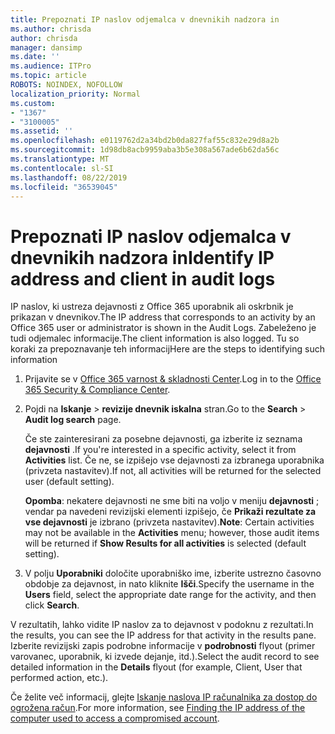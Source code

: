 ```yaml
---
title: Prepoznati IP naslov odjemalca v dnevnikih nadzora in
ms.author: chrisda
author: chrisda
manager: dansimp
ms.date: ''
ms.audience: ITPro
ms.topic: article
ROBOTS: NOINDEX, NOFOLLOW
localization_priority: Normal
ms.custom:
- "1367"
- "3100005"
ms.assetid: ''
ms.openlocfilehash: e0119762d2a34bd2b0da827faf55c832e29d8a2b
ms.sourcegitcommit: 1d98db8acb9959aba3b5e308a567ade6b62da56c
ms.translationtype: MT
ms.contentlocale: sl-SI
ms.lasthandoff: 08/22/2019
ms.locfileid: "36539045"
---
```

# <a name="identify-ip-address-and-client-in-audit-logs"></a><span data-ttu-id="38e23-102">Prepoznati IP naslov odjemalca v dnevnikih nadzora in</span><span class="sxs-lookup"><span data-stu-id="38e23-102">Identify IP address and client in audit logs</span></span>

<span data-ttu-id="38e23-103">IP naslov, ki ustreza dejavnosti z Office 365 uporabnik ali oskrbnik je prikazan v dnevnikov.</span><span class="sxs-lookup"><span data-stu-id="38e23-103">The IP address that corresponds to an activity by an Office 365 user or administrator is shown in the Audit Logs.</span></span> <span data-ttu-id="38e23-104">Zabeleženo je tudi odjemalec informacije.</span><span class="sxs-lookup"><span data-stu-id="38e23-104">The client information is also logged.</span></span> <span data-ttu-id="38e23-105">Tu so koraki za prepoznavanje teh informacij</span><span class="sxs-lookup"><span data-stu-id="38e23-105">Here are the steps to identifying such information</span></span>

1. <span data-ttu-id="38e23-106">Prijavite se v [Office 365 varnost & skladnosti Center](https://protection.office.com/).</span><span class="sxs-lookup"><span data-stu-id="38e23-106">Log in to the [Office 365 Security & Compliance Center](https://protection.office.com/).</span></span>

2. <span data-ttu-id="38e23-107">Pojdi na **Iskanje** > **revizije dnevnik iskalna** stran.</span><span class="sxs-lookup"><span data-stu-id="38e23-107">Go to the **Search** > **Audit log search** page.</span></span>

   <span data-ttu-id="38e23-108">Če ste zainteresirani za posebne dejavnosti, ga izberite iz seznama **dejavnosti** .</span><span class="sxs-lookup"><span data-stu-id="38e23-108">If you're interested in a specific activity, select it from **Activities** list.</span></span> <span data-ttu-id="38e23-109">Če ne, se izpišejo vse dejavnosti za izbranega uporabnika (privzeta nastavitev).</span><span class="sxs-lookup"><span data-stu-id="38e23-109">If not, all activities will be returned for the selected user (default setting).</span></span>

   <span data-ttu-id="38e23-110">**Opomba**: nekatere dejavnosti ne sme biti na voljo v meniju **dejavnosti** ; vendar pa navedeni revizijski elementi izpišejo, če **Prikaži rezultate za vse dejavnosti** je izbrano (privzeta nastavitev).</span><span class="sxs-lookup"><span data-stu-id="38e23-110">**Note**: Certain activities may not be available in the **Activities** menu; however, those audit items will be returned if **Show Results for all activities** is selected (default setting).</span></span>

3. <span data-ttu-id="38e23-111">V polju **Uporabniki** določite uporabniško ime, izberite ustrezno časovno obdobje za dejavnost, in nato kliknite **Išči**.</span><span class="sxs-lookup"><span data-stu-id="38e23-111">Specify the username in the **Users** field, select the appropriate date range for the activity, and then click **Search**.</span></span>

<span data-ttu-id="38e23-112">V rezultatih, lahko vidite IP naslov za to dejavnost v podoknu z rezultati.</span><span class="sxs-lookup"><span data-stu-id="38e23-112">In the results, you can see the IP address for that activity in the results pane.</span></span> <span data-ttu-id="38e23-113">Izberite revizijski zapis podrobne informacije v **podrobnosti** flyout (primer varovanec, uporabnik, ki izvede dejanje, itd.).</span><span class="sxs-lookup"><span data-stu-id="38e23-113">Select the audit record to see detailed information in the **Details** flyout (for example, Client, User that performed action, etc.).</span></span>

<span data-ttu-id="38e23-114">Če želite več informacij, glejte [Iskanje naslova IP računalnika za dostop do ogrožena račun](https://docs.microsoft.com/office365/securitycompliance/auditing-troubleshooting-scenarios#finding-the-ip-address-of-the-computer-used-to-access-a-compromised-account).</span><span class="sxs-lookup"><span data-stu-id="38e23-114">For more information, see [Finding the IP address of the computer used to access a compromised account](https://docs.microsoft.com/office365/securitycompliance/auditing-troubleshooting-scenarios#finding-the-ip-address-of-the-computer-used-to-access-a-compromised-account).</span></span>
